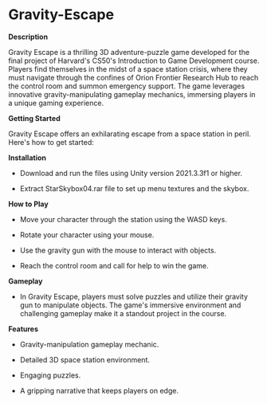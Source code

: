 # Gravity-Escape
**Description**

Gravity Escape is a thrilling 3D adventure-puzzle game developed for the final project of Harvard's CS50's Introduction to Game Development course. Players find themselves in the midst of a space station crisis, where they must navigate through the confines of Orion Frontier Research Hub to reach the control room and summon emergency support. The game leverages innovative gravity-manipulating gameplay mechanics, immersing players in a unique gaming experience.


**Getting Started**

Gravity Escape offers an exhilarating escape from a space station in peril. Here's how to get started:


**Installation**

* Download and run the files using Unity version 2021.3.3f1 or higher.

* Extract StarSkybox04.rar file to set up menu textures and the skybox.


**How to Play**

* Move your character through the station using the WASD keys.
  
* Rotate your character using your mouse.
  
* Use the gravity gun with the mouse to interact with objects.

* Reach the control room and call for help to win the game.


**Gameplay**

* In Gravity Escape, players must solve puzzles and utilize their gravity gun to manipulate objects. The game's immersive environment and challenging gameplay make it a standout project in the course.


**Features**

* Gravity-manipulation gameplay mechanic.
  
* Detailed 3D space station environment.

* Engaging puzzles.

* A gripping narrative that keeps players on edge.
